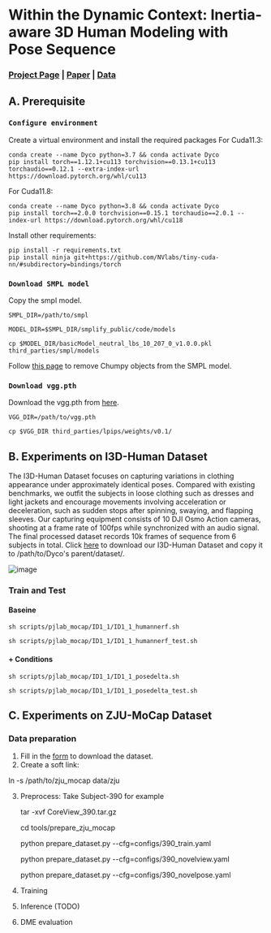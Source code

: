 # Within the Dynamic Context: Inertia-aware 3D Human Modeling with Pose Sequence 
### [Project Page](https://ai4sports.opengvlab.com/Dyco/) | [Paper](https://arxiv.org/abs/2403.19160) | [Data](https://ai4sports.opengvlab.com/Dyco/)
## A. Prerequisite
### `Configure environment`
Create a virtual environment and install the required packages 
For Cuda11.3:

    conda create --name Dyco python=3.7 && conda activate Dyco
    pip install torch==1.12.1+cu113 torchvision==0.13.1+cu113 torchaudio==0.12.1 --extra-index-url https://download.pytorch.org/whl/cu113

For Cuda11.8:

    conda create --name Dyco python=3.8 && conda activate Dyco
    pip install torch==2.0.0 torchvision==0.15.1 torchaudio==2.0.1 --index-url https://download.pytorch.org/whl/cu118

Install other requirements:

    pip install -r requirements.txt
    pip install ninja git+https://github.com/NVlabs/tiny-cuda-nn/#subdirectory=bindings/torch

### `Download SMPL model`

Copy the smpl model.

    SMPL_DIR=/path/to/smpl

    MODEL_DIR=$SMPL_DIR/smplify_public/code/models

    cp $MODEL_DIR/basicModel_neutral_lbs_10_207_0_v1.0.0.pkl third_parties/smpl/models

Follow [this page](https://github.com/vchoutas/smplx/tree/master/tools) to remove Chumpy objects from the SMPL model.

### `Download vgg.pth`

Download the vgg.pth from [here](https://github.com/richzhang/PerceptualSimilarity/tree/master/lpips/weights/v0.1).

    VGG_DIR=/path/to/vgg.pth

    cp $VGG_DIR third_parties/lpips/weights/v0.1/

## B. Experiments on I3D-Human Dataset
The I3D-Human Dataset focuses on capturing variations in clothing appearance under approximately identical poses. Compared with existing benchmarks, we outfit the subjects in loose clothing such as dresses and light jackets and
encourage movements involving acceleration or deceleration, such as sudden stops
after spinning, swaying, and flapping sleeves. Our capturing equipment consists of
10 DJI Osmo Action cameras, shooting at a frame rate of 100fps while synchronized
with an audio signal. The final processed dataset records 10k frames of sequence
from 6 subjects in total. Click [here](https://github.com/Yifever20002/Dyco) to download our I3D-Human Dataset and copy it to /path/to/Dyco's parent/dataset/.

![image](https://github.com/Yifever20002/Dyco/blob/main/images/dataset.png)

### Train and Test

#### Baseine

    sh scripts/pjlab_mocap/ID1_1/ID1_1_humannerf.sh

    sh scripts/pjlab_mocap/ID1_1/ID1_1_humannerf_test.sh

#### + Conditions

    sh scripts/pjlab_mocap/ID1_1/ID1_1_posedelta.sh

    sh scripts/pjlab_mocap/ID1_1/ID1_1_posedelta_test.sh

## C. Experiments on ZJU-MoCap Dataset
### Data preparation
1. Fill in the [form](https://docs.google.com/forms/d/1QcTp5qIbIBn8PCT-EQgG-fOB4HZ9khpRkT3q2OnH2bs) to download the dataset.
2. Create a soft link:

ln -s /path/to/zju_mocap data/zju

3. Preprocess: 
Take Subject-390 for example

    tar -xvf CoreView_390.tar.gz

    cd tools/prepare_zju_mocap

    python prepare_dataset.py --cfg=configs/390_train.yaml

    python prepare_dataset.py --cfg=configs/390_novelview.yaml

    python prepare_dataset.py --cfg=configs/390_novelpose.yaml

4. Training
5. Inference (TODO)
6. DME evaluation



